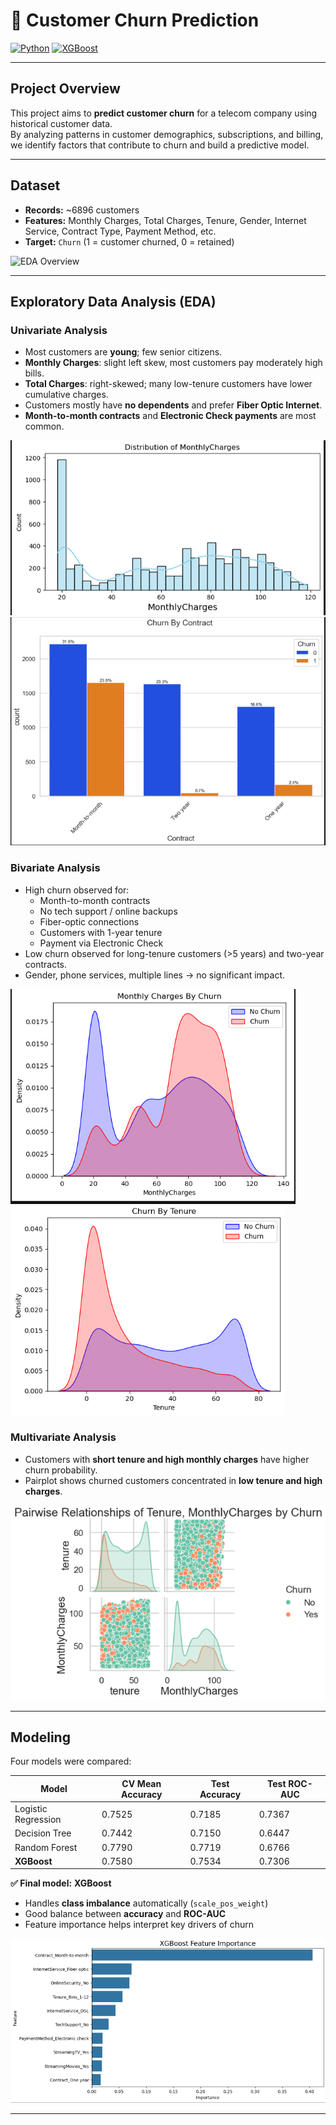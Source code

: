# 🚀 Customer Churn Prediction

[![Python](https://img.shields.io/badge/Python-3.10-blue)](https://www.python.org/)
[![XGBoost](https://img.shields.io/badge/XGBoost-1.7.6-orange)](https://xgboost.readthedocs.io/)

---

## **Project Overview**
This project aims to **predict customer churn** for a telecom company using historical customer data.  
By analyzing patterns in customer demographics, subscriptions, and billing, we identify factors that contribute to churn and build a predictive model.

---

## **Dataset**
- **Records:** ~6896 customers  
- **Features:** Monthly Charges, Total Charges, Tenure, Gender, Internet Service, Contract Type, Payment Method, etc.  
- **Target:** `Churn` (1 = customer churned, 0 = retained)  

![EDA Overview](images/eda_overview.png)  

---

## **Exploratory Data Analysis (EDA)**

### **Univariate Analysis**
- Most customers are **young**; few senior citizens.  
- **Monthly Charges**: slight left skew, most customers pay moderately high bills.  
- **Total Charges**: right-skewed; many low-tenure customers have lower cumulative charges.  
- Customers mostly have **no dependents** and prefer **Fiber Optic Internet**.  
- **Month-to-month contracts** and **Electronic Check payments** are most common.

![Monthly Charges Distribution](images/monthly_charges.png)
![Contract Type vs Churn](images/contract_churn.png)

### **Bivariate Analysis**
- High churn observed for:
  - Month-to-month contracts  
  - No tech support / online backups  
  - Fiber-optic connections  
  - Customers with 1-year tenure  
  - Payment via Electronic Check  
- Low churn observed for long-tenure customers (>5 years) and two-year contracts.  
- Gender, phone services, multiple lines → no significant impact.  

![MonthlyCharges by Churn](images/monthly_churn.png)
![TotalCharges by Churn](images/tenure_churn.png)

### **Multivariate Analysis**
- Customers with **short tenure and high monthly charges** have higher churn probability.  
- Pairplot shows churned customers concentrated in **low tenure and high charges**.

![Pairplot](images/pairplot.png)

---

## **Modeling**
Four models were compared:

| Model | CV Mean Accuracy | Test Accuracy | Test ROC-AUC |
|-------|-----------------|---------------|--------------|
| Logistic Regression | 0.7525 | 0.7185 | 0.7367 |
| Decision Tree | 0.7442 | 0.7150 | 0.6447 |
| Random Forest | 0.7790 | 0.7719 | 0.6766 |
| **XGBoost** | 0.7580 | 0.7534 | 0.7306 |

**✅ Final model:** **XGBoost**  
- Handles **class imbalance** automatically (`scale_pos_weight`)  
- Good balance between **accuracy** and **ROC-AUC**  
- Feature importance helps interpret key drivers of churn  

![Feature Importance](images/feature_importance.png)

---



